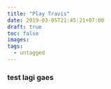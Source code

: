 ```yaml
---
title: "Play Travis"
date: 2019-03-05T21:45:21+07:00
draft: true
toc: false
images:
tags:
  - untagged
---
```

### test lagi gaes
